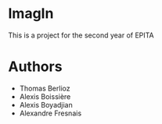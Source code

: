 # ImagIn
This is a project for the second year of EPITA


# Authors
- Thomas Berlioz
- Alexis Boissière
- Alexis Boyadjian
- Alexandre Fresnais
